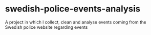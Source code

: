 # swedish-police-events-analysis
A project in which I collect, clean and analyse events coming from the Swedish police website regarding events
